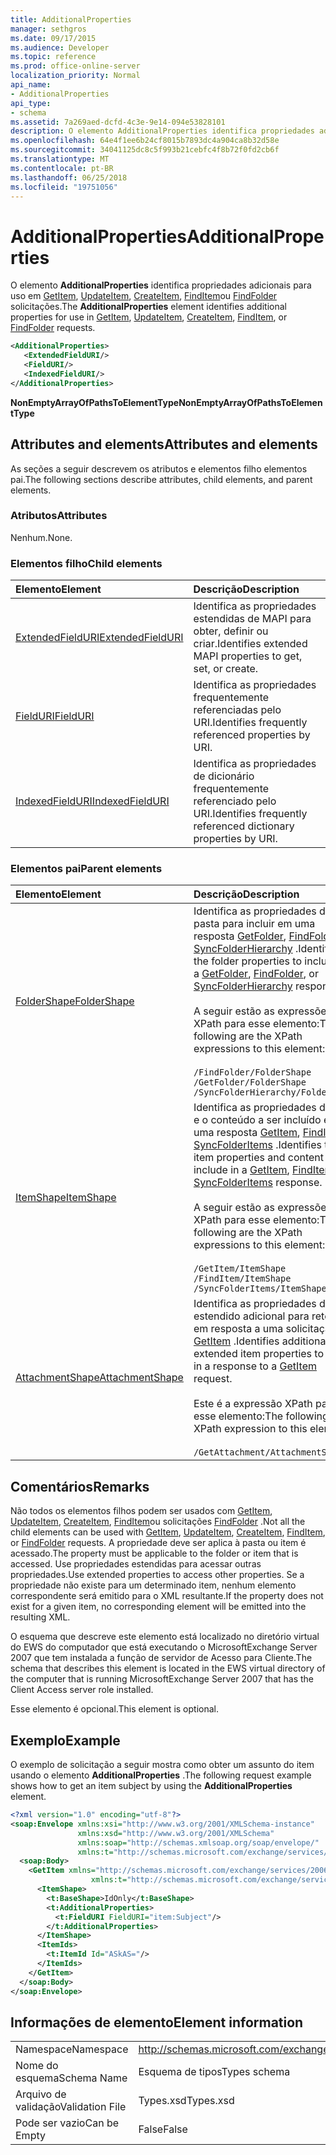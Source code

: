 ```yaml
---
title: AdditionalProperties
manager: sethgros
ms.date: 09/17/2015
ms.audience: Developer
ms.topic: reference
ms.prod: office-online-server
localization_priority: Normal
api_name:
- AdditionalProperties
api_type:
- schema
ms.assetid: 7a269aed-dcfd-4c3e-9e14-094e53828101
description: O elemento AdditionalProperties identifica propriedades adicionais para uso em GetItem, UpdateItem, CreateItem, FindItem ou FindFolder solicitações.
ms.openlocfilehash: 64e4f1ee6b24cf8015b7893dc4a904ca8b32d58e
ms.sourcegitcommit: 34041125dc8c5f993b21cebfc4f8b72f0fd2cb6f
ms.translationtype: MT
ms.contentlocale: pt-BR
ms.lasthandoff: 06/25/2018
ms.locfileid: "19751056"
---
```

# <a name="additionalproperties"></a><span data-ttu-id="d6b1b-103">AdditionalProperties</span><span class="sxs-lookup"><span data-stu-id="d6b1b-103">AdditionalProperties</span></span>

<span data-ttu-id="d6b1b-104">O elemento **AdditionalProperties** identifica propriedades adicionais para uso em [GetItem](getitem.md), [UpdateItem](updateitem.md), [CreateItem](createitem.md), [FindItem](finditem.md)ou [FindFolder](findfolder.md) solicitações.</span><span class="sxs-lookup"><span data-stu-id="d6b1b-104">The **AdditionalProperties** element identifies additional properties for use in [GetItem](getitem.md), [UpdateItem](updateitem.md), [CreateItem](createitem.md), [FindItem](finditem.md), or [FindFolder](findfolder.md) requests.</span></span> 
  
```xml
<AdditionalProperties>
   <ExtendedFieldURI/>
   <FieldURI/>
   <IndexedFieldURI/>
</AdditionalProperties>
```

 <span data-ttu-id="d6b1b-105">**NonEmptyArrayOfPathsToElementType**</span><span class="sxs-lookup"><span data-stu-id="d6b1b-105">**NonEmptyArrayOfPathsToElementType**</span></span>
## <a name="attributes-and-elements"></a><span data-ttu-id="d6b1b-106">Attributes and elements</span><span class="sxs-lookup"><span data-stu-id="d6b1b-106">Attributes and elements</span></span>

<span data-ttu-id="d6b1b-107">As seções a seguir descrevem os atributos e elementos filho elementos pai.</span><span class="sxs-lookup"><span data-stu-id="d6b1b-107">The following sections describe attributes, child elements, and parent elements.</span></span>
  
### <a name="attributes"></a><span data-ttu-id="d6b1b-108">Atributos</span><span class="sxs-lookup"><span data-stu-id="d6b1b-108">Attributes</span></span>

<span data-ttu-id="d6b1b-109">Nenhum.</span><span class="sxs-lookup"><span data-stu-id="d6b1b-109">None.</span></span>
  
### <a name="child-elements"></a><span data-ttu-id="d6b1b-110">Elementos filho</span><span class="sxs-lookup"><span data-stu-id="d6b1b-110">Child elements</span></span>

|<span data-ttu-id="d6b1b-111">**Elemento**</span><span class="sxs-lookup"><span data-stu-id="d6b1b-111">**Element**</span></span>|<span data-ttu-id="d6b1b-112">**Descrição**</span><span class="sxs-lookup"><span data-stu-id="d6b1b-112">**Description**</span></span>|
|:-----|:-----|
|[<span data-ttu-id="d6b1b-113">ExtendedFieldURI</span><span class="sxs-lookup"><span data-stu-id="d6b1b-113">ExtendedFieldURI</span></span>](extendedfielduri.md) <br/> |<span data-ttu-id="d6b1b-114">Identifica as propriedades estendidas de MAPI para obter, definir ou criar.</span><span class="sxs-lookup"><span data-stu-id="d6b1b-114">Identifies extended MAPI properties to get, set, or create.</span></span>  <br/> |
|[<span data-ttu-id="d6b1b-115">FieldURI</span><span class="sxs-lookup"><span data-stu-id="d6b1b-115">FieldURI</span></span>](fielduri.md) <br/> |<span data-ttu-id="d6b1b-116">Identifica as propriedades frequentemente referenciadas pelo URI.</span><span class="sxs-lookup"><span data-stu-id="d6b1b-116">Identifies frequently referenced properties by URI.</span></span>  <br/> |
|[<span data-ttu-id="d6b1b-117">IndexedFieldURI</span><span class="sxs-lookup"><span data-stu-id="d6b1b-117">IndexedFieldURI</span></span>](indexedfielduri.md) <br/> |<span data-ttu-id="d6b1b-118">Identifica as propriedades de dicionário frequentemente referenciado pelo URI.</span><span class="sxs-lookup"><span data-stu-id="d6b1b-118">Identifies frequently referenced dictionary properties by URI.</span></span>  <br/> |
   
### <a name="parent-elements"></a><span data-ttu-id="d6b1b-119">Elementos pai</span><span class="sxs-lookup"><span data-stu-id="d6b1b-119">Parent elements</span></span>

|<span data-ttu-id="d6b1b-120">**Elemento**</span><span class="sxs-lookup"><span data-stu-id="d6b1b-120">**Element**</span></span>|<span data-ttu-id="d6b1b-121">**Descrição**</span><span class="sxs-lookup"><span data-stu-id="d6b1b-121">**Description**</span></span>|
|:-----|:-----|
|[<span data-ttu-id="d6b1b-122">FolderShape</span><span class="sxs-lookup"><span data-stu-id="d6b1b-122">FolderShape</span></span>](foldershape.md) <br/> | <span data-ttu-id="d6b1b-123">Identifica as propriedades de pasta para incluir em uma resposta [GetFolder](getfolder.md), [FindFolder](findfolder.md)ou [SyncFolderHierarchy](syncfolderhierarchy.md) .</span><span class="sxs-lookup"><span data-stu-id="d6b1b-123">Identifies the folder properties to include in a [GetFolder](getfolder.md), [FindFolder](findfolder.md), or [SyncFolderHierarchy](syncfolderhierarchy.md) response.</span></span><br/><br/>  <span data-ttu-id="d6b1b-124">A seguir estão as expressões XPath para esse elemento:</span><span class="sxs-lookup"><span data-stu-id="d6b1b-124">The following are the XPath expressions to this element:</span></span><br/><br/>  `/FindFolder/FolderShape` <br/>  `/GetFolder/FolderShape` <br/>  `/SyncFolderHierarchy/FolderShape` <br/> |
|[<span data-ttu-id="d6b1b-125">ItemShape</span><span class="sxs-lookup"><span data-stu-id="d6b1b-125">ItemShape</span></span>](itemshape.md) <br/> | <span data-ttu-id="d6b1b-126">Identifica as propriedades do item e o conteúdo a ser incluído em uma resposta [GetItem](getitem.md), [FindItem](finditem.md)ou [SyncFolderItems](syncfolderitems.md) .</span><span class="sxs-lookup"><span data-stu-id="d6b1b-126">Identifies the item properties and content to include in a [GetItem](getitem.md), [FindItem](finditem.md), or [SyncFolderItems](syncfolderitems.md) response.</span></span><br/><br/>  <span data-ttu-id="d6b1b-127">A seguir estão as expressões XPath para esse elemento:</span><span class="sxs-lookup"><span data-stu-id="d6b1b-127">The following are the XPath expressions to this element:</span></span><br/><br/>  `/GetItem/ItemShape` <br/>  `/FindItem/ItemShape` <br/>  `/SyncFolderItems/ItemShape` <br/> |
|[<span data-ttu-id="d6b1b-128">AttachmentShape</span><span class="sxs-lookup"><span data-stu-id="d6b1b-128">AttachmentShape</span></span>](attachmentshape.md) <br/> |<span data-ttu-id="d6b1b-129">Identifica as propriedades de item estendido adicional para retornar em resposta a uma solicitação de [GetItem](getitem.md) .</span><span class="sxs-lookup"><span data-stu-id="d6b1b-129">Identifies additional extended item properties to return in a response to a [GetItem](getitem.md) request.</span></span><br/><br/> <span data-ttu-id="d6b1b-130">Este é a expressão XPath para esse elemento:</span><span class="sxs-lookup"><span data-stu-id="d6b1b-130">The following is the XPath expression to this element:</span></span><br/><br/>  `/GetAttachment/AttachmentShape` <br/> |
   
## <a name="remarks"></a><span data-ttu-id="d6b1b-131">Comentários</span><span class="sxs-lookup"><span data-stu-id="d6b1b-131">Remarks</span></span>

<span data-ttu-id="d6b1b-132">Não todos os elementos filhos podem ser usados com [GetItem](getitem.md), [UpdateItem](updateitem.md), [CreateItem](createitem.md), [FindItem](finditem.md)ou solicitações [FindFolder](findfolder.md) .</span><span class="sxs-lookup"><span data-stu-id="d6b1b-132">Not all the child elements can be used with [GetItem](getitem.md), [UpdateItem](updateitem.md), [CreateItem](createitem.md), [FindItem](finditem.md), or [FindFolder](findfolder.md) requests.</span></span> <span data-ttu-id="d6b1b-133">A propriedade deve ser aplica à pasta ou item é acessado.</span><span class="sxs-lookup"><span data-stu-id="d6b1b-133">The property must be applicable to the folder or item that is accessed.</span></span> <span data-ttu-id="d6b1b-134">Use propriedades estendidas para acessar outras propriedades.</span><span class="sxs-lookup"><span data-stu-id="d6b1b-134">Use extended properties to access other properties.</span></span> <span data-ttu-id="d6b1b-135">Se a propriedade não existe para um determinado item, nenhum elemento correspondente será emitido para o XML resultante.</span><span class="sxs-lookup"><span data-stu-id="d6b1b-135">If the property does not exist for a given item, no corresponding element will be emitted into the resulting XML.</span></span> 
  
<span data-ttu-id="d6b1b-136">O esquema que descreve este elemento está localizado no diretório virtual do EWS do computador que está executando o MicrosoftExchange Server 2007 que tem instalada a função de servidor de Acesso para Cliente.</span><span class="sxs-lookup"><span data-stu-id="d6b1b-136">The schema that describes this element is located in the EWS virtual directory of the computer that is running MicrosoftExchange Server 2007 that has the Client Access server role installed.</span></span> 
  
<span data-ttu-id="d6b1b-137">Esse elemento é opcional.</span><span class="sxs-lookup"><span data-stu-id="d6b1b-137">This element is optional.</span></span>
  
## <a name="example"></a><span data-ttu-id="d6b1b-138">Exemplo</span><span class="sxs-lookup"><span data-stu-id="d6b1b-138">Example</span></span>

<span data-ttu-id="d6b1b-139">O exemplo de solicitação a seguir mostra como obter um assunto do item usando o elemento **AdditionalProperties** .</span><span class="sxs-lookup"><span data-stu-id="d6b1b-139">The following request example shows how to get an item subject by using the **AdditionalProperties** element.</span></span> 
  
```XML
<?xml version="1.0" encoding="utf-8"?>
<soap:Envelope xmlns:xsi="http://www.w3.org/2001/XMLSchema-instance"
               xmlns:xsd="http://www.w3.org/2001/XMLSchema"
               xmlns:soap="http://schemas.xmlsoap.org/soap/envelope/"
               xmlns:t="http://schemas.microsoft.com/exchange/services/2006/types">
  <soap:Body>
    <GetItem xmlns="http://schemas.microsoft.com/exchange/services/2006/messages" 
                  xmlns:t="http://schemas.microsoft.com/exchange/services/2006/types">
      <ItemShape>
        <t:BaseShape>IdOnly</t:BaseShape>
        <t:AdditionalProperties>
          <t:FieldURI FieldURI="item:Subject"/>
        </t:AdditionalProperties>
      </ItemShape>
      <ItemIds>
        <t:ItemId Id="ASkAS="/>
      </ItemIds>
    </GetItem>
  </soap:Body>
</soap:Envelope>
```

## <a name="element-information"></a><span data-ttu-id="d6b1b-140">Informações de elemento</span><span class="sxs-lookup"><span data-stu-id="d6b1b-140">Element information</span></span>

|||
|:-----|:-----|
|<span data-ttu-id="d6b1b-141">Namespace</span><span class="sxs-lookup"><span data-stu-id="d6b1b-141">Namespace</span></span>  <br/> |http://schemas.microsoft.com/exchange/services/2006/types  <br/> |
|<span data-ttu-id="d6b1b-142">Nome do esquema</span><span class="sxs-lookup"><span data-stu-id="d6b1b-142">Schema Name</span></span>  <br/> |<span data-ttu-id="d6b1b-143">Esquema de tipos</span><span class="sxs-lookup"><span data-stu-id="d6b1b-143">Types schema</span></span>  <br/> |
|<span data-ttu-id="d6b1b-144">Arquivo de validação</span><span class="sxs-lookup"><span data-stu-id="d6b1b-144">Validation File</span></span>  <br/> |<span data-ttu-id="d6b1b-145">Types.xsd</span><span class="sxs-lookup"><span data-stu-id="d6b1b-145">Types.xsd</span></span>  <br/> |
|<span data-ttu-id="d6b1b-146">Pode ser vazio</span><span class="sxs-lookup"><span data-stu-id="d6b1b-146">Can be Empty</span></span>  <br/> |<span data-ttu-id="d6b1b-147">False</span><span class="sxs-lookup"><span data-stu-id="d6b1b-147">False</span></span>  <br/> |
   

